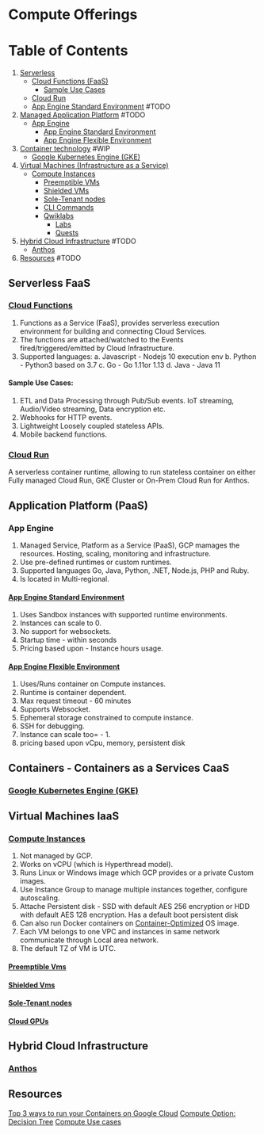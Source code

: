 # Compute Offerings

# Table of Contents

1. [Serverless](#serverless-faas)
    - [Cloud Functions (FaaS)](#cloud-functions)
        - [Sample Use Cases](#sample-use-cases)
    - [Cloud Run](#cloud-run)
    - [App Engine Standard Environment](#app-engine-standard-environment) #TODO
2. [Managed Application Platform](#application-platform-paas) #TODO
    - [App Engine](#app-engine)
        - [App Engine Standard Environment](#app-engine-standard-environment)
        - [App Engine Flexible Environment](#app-engine-flexible-environment)
3. [Container technology](#containers---containers-as-a-services-caas) #WIP
    - [Google Kubernetes Engine (GKE)](#google-kubernetes-engine-gke)
4. [Virtual Machines (Infrastructure as a Service)](#virtual-machines-iaas)
    - [Compute Instances](#compute-instances)
        - [Preemptible VMs](#preemptible-vms)
        - [Shielded VMs](#shielded-vms)
        - [Sole-Tenant nodes](#sole-tenant-nodes)
        - [CLI Commands](./compute/iaas/virtual-machines/Compute-Instances.md#cli-commands)
        - [Qwiklabs](./compute/iaas/virtual-machines/Compute-Instances.md#qwiklabs)
            - [Labs](./compute/iaas/virtual-machines/Compute-Instances.md#labs)
            - [Quests](./compute/iaas/virtual-machines/Compute-Instances.md#quests)
4. [Hybrid Cloud Infrastructure](#hybrid-cloud-infrastructure) #TODO
    - [Anthos](#anthos)
5. [Resources](#resources) #TODO

## Serverless FaaS

### [Cloud Functions](./compute/serverless/Cloud-Functions.md#cloud-functions)

1. Functions as a Service (FaaS), provides serverless execution environment for building and connecting Cloud Services.
2. The functions are attached/watched to the Events fired/triggered/emitted by Cloud Infrastructure.
3. Supported languages:
   a. Javascript - Nodejs 10 execution env
   b. Python - Python3 based on 3.7
   c. Go - Go 1.11or 1.13
   d. Java - Java 11
   
#### Sample Use Cases:
1. ETL and Data Processing through Pub/Sub events. IoT streaming, Audio/Video streaming, Data encryption etc.
2. Webhooks for HTTP events.
3. Lightweight Loosely coupled stateless APIs.
4. Mobile backend functions.

### [Cloud Run](./compute/serverless/Cloud-Run.md#cloud-run)
A serverless container runtime, allowing to run stateless container on either Fully managed Cloud Run, GKE Cluster or On-Prem Cloud Run for Anthos.

## Application Platform (PaaS)

### App Engine

1. Managed Service, Platform as a Service (PaaS), GCP mamages the resources. Hosting, scaling, monitoring and infrastructure.
2. Use pre-defined runtimes or custom runtimes.
3. Supported languages Go, Java, Python, .NET, Node.js, PHP and Ruby.
4. Is located in Multi-regional.

#### [App Engine Standard Environment](./compute/paas/App-Engine-Standard.md)
1. Uses Sandbox instances with supported runtime environments.
2. Instances can scale to 0.
3. No support for websockets.
4. Startup time - within seconds
5. Pricing based upon - Instance hours usage.

#### [App Engine Flexible Environment](./compute/paas/App-Engine-Flexible.md)
1. Uses/Runs container on Compute instances.
2. Runtime is container dependent.
3. Max request timeout - 60 minutes
4. Supports Websocket.
5. Ephemeral storage constrained to compute instance.
6. SSH for debugging.
7. Instance can scale too= - 1.
8. pricing based upon vCpu, memory, persistent disk

## Containers - Containers as a Services CaaS

### [Google Kubernetes Engine (GKE)](./compute/caas/GKE.md)

## Virtual Machines IaaS

### [Compute Instances](./compute/iaas/virtual-machines/Compute-Instances.md#compute-instances)
1. Not managed by GCP.
2. Works on vCPU (which is Hyperthread model).
3. Runs Linux or Windows image which GCP provides or a private Custom images.
4. Use Instance Group to manage multiple instances together, configure autoscaling.
5. Attache Persistent disk - SSD with default AES 256 encryption or HDD with default AES 128 encryption. Has a default boot persistent disk
6. Can also run Docker containers on [Container-Optimized](https://cloud.google.com/container-optimized-os/docs) OS image.
7. Each VM belongs to one VPC and instances in same network communicate through Local area network.
8. The default TZ of VM is UTC.

#### [Preemptible Vms](./compute/iaas/virtual-machines/Preemtible-Vms.md)

#### [Shielded Vms](./compute/iaas/virtual-machines/Shielded-Vms.md)

#### [Sole-Tenant nodes](./compute/iaas/virtual-machines/Sole-Tenant-Nodes.md)

#### [Cloud GPUs](./compute/iaas/virtual-machines/Cloud-GPUs.md)

## Hybrid Cloud Infrastructure

### [Anthos](./compute/hybrid/Anthos.md)

## Resources
[Top 3 ways to run your Containers on Google Cloud](https://youtu.be/jh0fPT-AWwM)
[Compute Option: Decision Tree](https://cloud.google.com/blog/products/gcp/choosing-the-right-compute-option-in-gcp-a-decision-tree)
[Compute Use cases](https://cloud.google.com/hosting-options)



